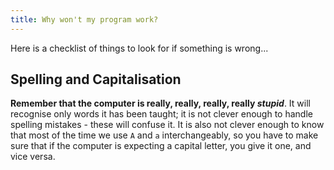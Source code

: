 ```yaml
---
title: Why won't my program work?
---
```

Here is a checklist of things to look for if something is wrong...

## Spelling and Capitalisation

**Remember that the computer is really, really, really, really *stupid***. It will recognise only words it has been taught; it is not clever enough to handle spelling mistakes - these will confuse it. It is also not clever enough to know that most of the time we use `A` and `a` interchangeably, so you have to make sure that if the computer is expecting a capital letter, you give it one, and vice versa.
